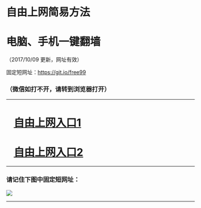 ﻿# 自由上网简易方法

# 电脑、手机一键翻墙

（2017/10/09 更新，网址有效）

固定短网址：https://git.io/free99

### （微信如打不开，请转到浏览器打开）


***





# &nbsp;&nbsp; <a href="http://ft109410947.fwq-tz-1001.info/fwqtz01.html?t=10090014242 " target="_blank">自由上网入口1</a>
# &nbsp;&nbsp; <a href="http://ft3171012563.fwq-tz-1002.info/fwqtz02.html?t=100900128030 " target="_blank">自由上网入口2</a>
***

### 请记住下图中固定短网址：

<img src="https://s3-us-west-2.amazonaws.com/fwq-1001/yjfq-20170905okok.png" /> 


***

